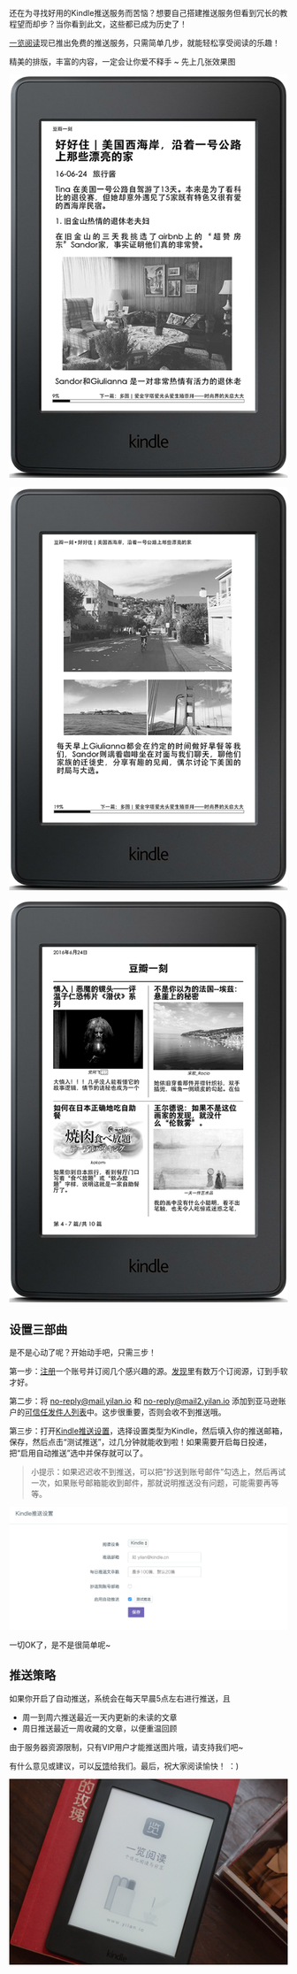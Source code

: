 

还在为寻找好用的Kindle推送服务而苦恼？想要自己搭建推送服务但看到冗长的教程望而却步？当你看到此文，这些都已成为历史了！

[一览阅读](www.yilan.io)现已推出免费的推送服务，只需简单几步，就能轻松享受阅读的乐趣！

精美的排版，丰富的内容，一定会让你爱不释手 ~ 先上几张效果图

![](/img/kindle/1.png)

![](/img/kindle/2.png)

![](/img/kindle/4.png)

## 设置三部曲

是不是心动了呢？开始动手吧，只需三步！

第一步：[注册](https://www.yilan.io/)一个账号并订阅几个感兴趣的源。[发现](http://www.yilan.io/explore/recommend/)里有数万个订阅源，订到手软才好。

第二步：将 no-reply@mail.yilan.io 和 no-reply@mail2.yilan.io 添加到亚马逊账户的[可信任发件人列表](https://www.amazon.cn/mn/dcw/myx.html#/home/settings/payment)中。这步很重要，否则会收不到推送哦。

第三步：打开[Kindle推送设置](http://www.yilan.io/setting/kindle/)，选择设置类型为Kindle，然后填入你的推送邮箱，保存，然后点击“测试推送”，过几分钟就能收到啦！如果需要开启每日投递，把“启用自动推送”选中并保存就可以了。

> 小提示：如果迟迟收不到推送，可以把“抄送到账号邮件”勾选上，然后再试一次，如果账号邮箱能收到邮件，那就说明推送没有问题，可能需要再等等。

![](/img/kindle/setting.png)

一切OK了，是不是很简单呢~

## 推送策略

如果你开启了自动推送，系统会在每天早晨5点左右进行推送，且

* 周一到周六推送最近一天内更新的未读的文章
* 周日推送最近一周收藏的文章，以便重温回顾

由于服务器资源限制，只有VIP用户才能推送图片哦，请支持我们吧~

有什么意见或建议，可以[反馈](http://www.yilan.io/feedback/)给我们。最后，祝大家阅读愉快！ ：)

![ Kindle 高清无码美照](/img/8/8-kindle-photo.png)
